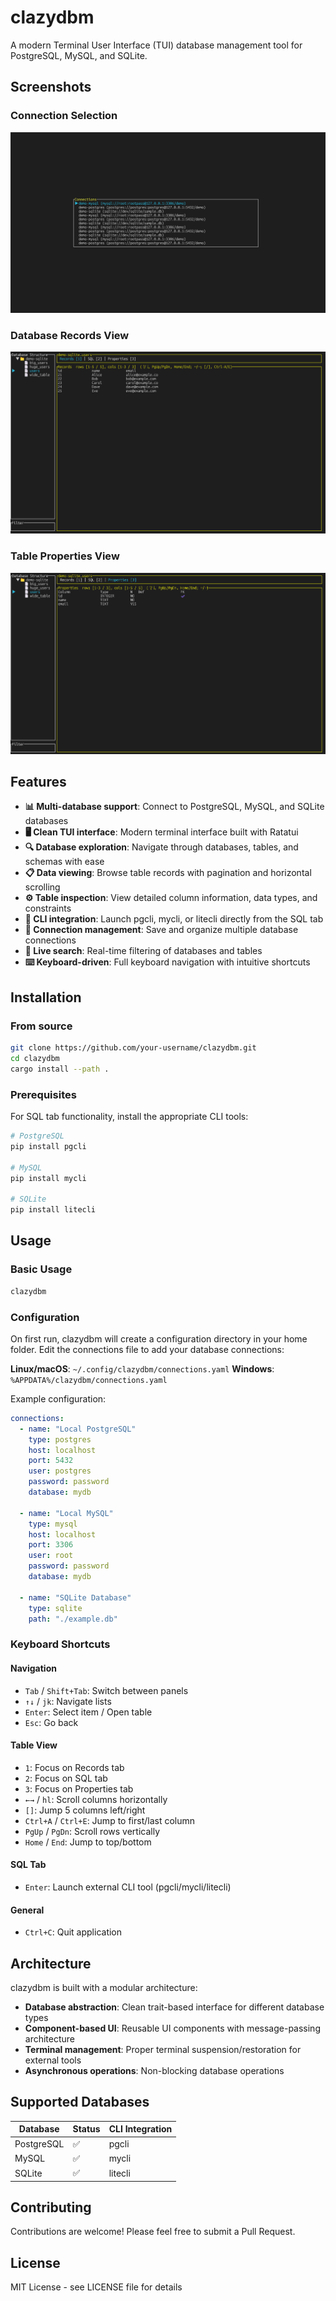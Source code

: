 # clazydbm

A modern Terminal User Interface (TUI) database management tool for PostgreSQL, MySQL, and SQLite.

## Screenshots

### Connection Selection
![Connection Selection](assets/connections.png)

### Database Records View
![Records View](assets/records.png)

### Table Properties View
![Properties View](assets/properties.png)

## Features

- **📊 Multi-database support**: Connect to PostgreSQL, MySQL, and SQLite databases
- **🖥️ Clean TUI interface**: Modern terminal interface built with Ratatui
- **🔍 Database exploration**: Navigate through databases, tables, and schemas with ease
- **📋 Data viewing**: Browse table records with pagination and horizontal scrolling
- **⚙️ Table inspection**: View detailed column information, data types, and constraints
- **🚀 CLI integration**: Launch pgcli, mycli, or litecli directly from the SQL tab
- **💾 Connection management**: Save and organize multiple database connections
- **🔎 Live search**: Real-time filtering of databases and tables
- **⌨️ Keyboard-driven**: Full keyboard navigation with intuitive shortcuts

## Installation

### From source

```bash
git clone https://github.com/your-username/clazydbm.git
cd clazydbm
cargo install --path .
```

### Prerequisites

For SQL tab functionality, install the appropriate CLI tools:

```bash
# PostgreSQL
pip install pgcli

# MySQL
pip install mycli

# SQLite
pip install litecli
```

## Usage

### Basic Usage

```bash
clazydbm
```

### Configuration

On first run, clazydbm will create a configuration directory in your home folder. Edit the connections file to add your database connections:

**Linux/macOS**: `~/.config/clazydbm/connections.yaml`
**Windows**: `%APPDATA%/clazydbm/connections.yaml`

Example configuration:

```yaml
connections:
  - name: "Local PostgreSQL"
    type: postgres
    host: localhost
    port: 5432
    user: postgres
    password: password
    database: mydb

  - name: "Local MySQL"
    type: mysql
    host: localhost
    port: 3306
    user: root
    password: password
    database: mydb

  - name: "SQLite Database"
    type: sqlite
    path: "./example.db"
```

### Keyboard Shortcuts

#### Navigation
- `Tab` / `Shift+Tab`: Switch between panels
- `↑↓` / `jk`: Navigate lists
- `Enter`: Select item / Open table
- `Esc`: Go back

#### Table View
- `1`: Focus on Records tab
- `2`: Focus on SQL tab  
- `3`: Focus on Properties tab
- `←→` / `hl`: Scroll columns horizontally
- `[]`: Jump 5 columns left/right
- `Ctrl+A` / `Ctrl+E`: Jump to first/last column
- `PgUp` / `PgDn`: Scroll rows vertically
- `Home` / `End`: Jump to top/bottom

#### SQL Tab
- `Enter`: Launch external CLI tool (pgcli/mycli/litecli)

#### General
- `Ctrl+C`: Quit application

## Architecture

clazydbm is built with a modular architecture:

- **Database abstraction**: Clean trait-based interface for different database types
- **Component-based UI**: Reusable UI components with message-passing architecture  
- **Terminal management**: Proper terminal suspension/restoration for external tools
- **Asynchronous operations**: Non-blocking database operations

## Supported Databases

| Database | Status | CLI Integration |
|----------|--------|-----------------|
| PostgreSQL | ✅ | pgcli |
| MySQL | ✅ | mycli |
| SQLite | ✅ | litecli |

## Contributing

Contributions are welcome! Please feel free to submit a Pull Request.

## License

MIT License - see LICENSE file for details
